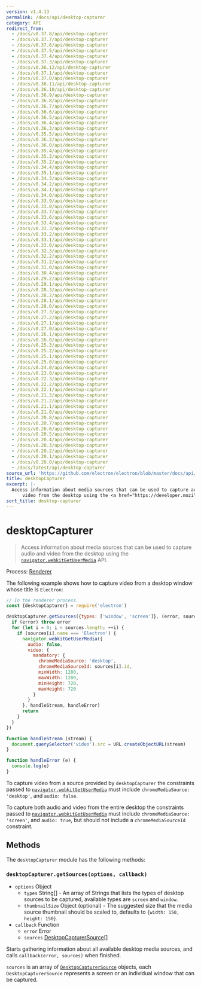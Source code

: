 ```yaml
---
version: v1.4.13
permalink: /docs/api/desktop-capturer
category: API
redirect_from:
  - /docs/v0.37.8/api/desktop-capturer
  - /docs/v0.37.7/api/desktop-capturer
  - /docs/v0.37.6/api/desktop-capturer
  - /docs/v0.37.5/api/desktop-capturer
  - /docs/v0.37.4/api/desktop-capturer
  - /docs/v0.37.3/api/desktop-capturer
  - /docs/v0.36.12/api/desktop-capturer
  - /docs/v0.37.1/api/desktop-capturer
  - /docs/v0.37.0/api/desktop-capturer
  - /docs/v0.36.11/api/desktop-capturer
  - /docs/v0.36.10/api/desktop-capturer
  - /docs/v0.36.9/api/desktop-capturer
  - /docs/v0.36.8/api/desktop-capturer
  - /docs/v0.36.7/api/desktop-capturer
  - /docs/v0.36.6/api/desktop-capturer
  - /docs/v0.36.5/api/desktop-capturer
  - /docs/v0.36.4/api/desktop-capturer
  - /docs/v0.36.3/api/desktop-capturer
  - /docs/v0.35.5/api/desktop-capturer
  - /docs/v0.36.2/api/desktop-capturer
  - /docs/v0.36.0/api/desktop-capturer
  - /docs/v0.35.4/api/desktop-capturer
  - /docs/v0.35.3/api/desktop-capturer
  - /docs/v0.35.2/api/desktop-capturer
  - /docs/v0.34.4/api/desktop-capturer
  - /docs/v0.35.1/api/desktop-capturer
  - /docs/v0.34.3/api/desktop-capturer
  - /docs/v0.34.2/api/desktop-capturer
  - /docs/v0.34.1/api/desktop-capturer
  - /docs/v0.34.0/api/desktop-capturer
  - /docs/v0.33.9/api/desktop-capturer
  - /docs/v0.33.8/api/desktop-capturer
  - /docs/v0.33.7/api/desktop-capturer
  - /docs/v0.33.6/api/desktop-capturer
  - /docs/v0.33.4/api/desktop-capturer
  - /docs/v0.33.3/api/desktop-capturer
  - /docs/v0.33.2/api/desktop-capturer
  - /docs/v0.33.1/api/desktop-capturer
  - /docs/v0.33.0/api/desktop-capturer
  - /docs/v0.32.3/api/desktop-capturer
  - /docs/v0.32.2/api/desktop-capturer
  - /docs/v0.31.2/api/desktop-capturer
  - /docs/v0.31.0/api/desktop-capturer
  - /docs/v0.30.4/api/desktop-capturer
  - /docs/v0.29.2/api/desktop-capturer
  - /docs/v0.29.1/api/desktop-capturer
  - /docs/v0.28.3/api/desktop-capturer
  - /docs/v0.28.2/api/desktop-capturer
  - /docs/v0.28.1/api/desktop-capturer
  - /docs/v0.28.0/api/desktop-capturer
  - /docs/v0.27.3/api/desktop-capturer
  - /docs/v0.27.2/api/desktop-capturer
  - /docs/v0.27.1/api/desktop-capturer
  - /docs/v0.27.0/api/desktop-capturer
  - /docs/v0.26.1/api/desktop-capturer
  - /docs/v0.26.0/api/desktop-capturer
  - /docs/v0.25.3/api/desktop-capturer
  - /docs/v0.25.2/api/desktop-capturer
  - /docs/v0.25.1/api/desktop-capturer
  - /docs/v0.25.0/api/desktop-capturer
  - /docs/v0.24.0/api/desktop-capturer
  - /docs/v0.23.0/api/desktop-capturer
  - /docs/v0.22.3/api/desktop-capturer
  - /docs/v0.22.2/api/desktop-capturer
  - /docs/v0.22.1/api/desktop-capturer
  - /docs/v0.21.3/api/desktop-capturer
  - /docs/v0.21.2/api/desktop-capturer
  - /docs/v0.21.1/api/desktop-capturer
  - /docs/v0.21.0/api/desktop-capturer
  - /docs/v0.20.8/api/desktop-capturer
  - /docs/v0.20.7/api/desktop-capturer
  - /docs/v0.20.6/api/desktop-capturer
  - /docs/v0.20.5/api/desktop-capturer
  - /docs/v0.20.4/api/desktop-capturer
  - /docs/v0.20.3/api/desktop-capturer
  - /docs/v0.20.2/api/desktop-capturer
  - /docs/v0.20.1/api/desktop-capturer
  - /docs/v0.20.0/api/desktop-capturer
  - /docs/latest/api/desktop-capturer
source_url: 'https://github.com/electron/electron/blob/master/docs/api/desktop-capturer.md'
title: desktopCapturer
excerpt: |-
  Access information about media sources that can be used to capture audio and
      video from the desktop using the <a href="https://developer.mozilla.org/en/docs/Web/API/Navigator/getUserMedia"><code>navigator.webkitGetUserMedia</code></a> API.
sort_title: desktop-capturer
---
```

# desktopCapturer

> Access information about media sources that can be used to capture audio and video from the desktop using the [`navigator.webkitGetUserMedia`](https://developer.mozilla.org/en/docs/Web/API/Navigator/getUserMedia) API.

Process: [Renderer]({{site.baseurl}}/docs/tutorial/quick-start#renderer-process)

The following example shows how to capture video from a desktop window whose title is `Electron`:

```javascript
// In the renderer process.
const {desktopCapturer} = require('electron')

desktopCapturer.getSources({types: ['window', 'screen']}, (error, sources) => {
  if (error) throw error
  for (let i = 0; i < sources.length; ++i) {
    if (sources[i].name === 'Electron') {
      navigator.webkitGetUserMedia({
        audio: false,
        video: {
          mandatory: {
            chromeMediaSource: 'desktop',
            chromeMediaSourceId: sources[i].id,
            minWidth: 1280,
            maxWidth: 1280,
            minHeight: 720,
            maxHeight: 720
          }
        }
      }, handleStream, handleError)
      return
    }
  }
})

function handleStream (stream) {
  document.querySelector('video').src = URL.createObjectURL(stream)
}

function handleError (e) {
  console.log(e)
}
```

To capture video from a source provided by `desktopCapturer` the constraints passed to [`navigator.webkitGetUserMedia`](https://developer.mozilla.org/en/docs/Web/API/Navigator/getUserMedia) must include `chromeMediaSource: 'desktop'`, and `audio: false`.

To capture both audio and video from the entire desktop the constraints passed to [`navigator.webkitGetUserMedia`](https://developer.mozilla.org/en/docs/Web/API/Navigator/getUserMedia) must include `chromeMediaSource: 'screen'`, and `audio: true`, but should not include a `chromeMediaSourceId` constraint.

## Methods

The `desktopCapturer` module has the following methods:

### `desktopCapturer.getSources(options, callback)`

*   `options` Object
    *   `types` String[] - An array of Strings that lists the types of desktop sources to be captured, available types are `screen` and `window`.
    *   `thumbnailSize` Object (optional) - The suggested size that the media source thumbnail should be scaled to, defaults to `{width: 150, height: 150}`.
*   `callback` Function
    *   `error` Error
    *   `sources` [DesktopCapturerSource[]]({{site.baseurl}}/docs/api/structures/desktop-capturer-source)

Starts gathering information about all available desktop media sources, and calls `callback(error, sources)` when finished.

`sources` is an array of [`DesktopCapturerSource`]({{site.baseurl}}/docs/api/structures/desktop-capturer-source) objects, each `DesktopCapturerSource` represents a screen or an individual window that can be captured.
